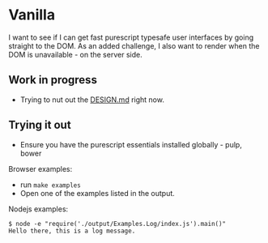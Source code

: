 # Vanilla

I want to see if I can get fast purescript typesafe user interfaces by going straight to the DOM. As an added challenge, I also want to render when the DOM is unavailable - on the server side.

## Work in progress
- Trying to nut out the [DESIGN.md](DESIGN.md) right now.

## Trying it out
- Ensure you have the purescript essentials installed globally - pulp, bower 

Browser examples:
- run `make examples`
- Open one of the examples listed in the output.

Nodejs examples:
```
$ node -e "require('./output/Examples.Log/index.js').main()"
Hello there, this is a log message.
```